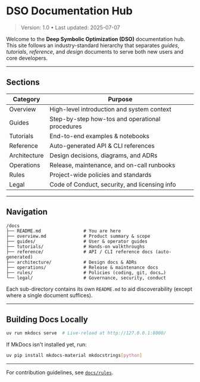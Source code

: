 # DSO Documentation Hub

> Version: 1.0 • Last updated: 2025-07-07

Welcome to the **Deep Symbolic Optimization (DSO)** documentation hub.
This site follows an industry-standard hierarchy that separates _guides_, _tutorials_, _reference_, and _design_ documents to serve both new users and core developers.

---

## Sections

| Category     | Purpose                                         |
| ------------ | ----------------------------------------------- |
| Overview     | High-level introduction and system context      |
| Guides       | Step-by-step how-tos and operational procedures |
| Tutorials    | End-to-end examples & notebooks                 |
| Reference    | Auto-generated API & CLI references             |
| Architecture | Design decisions, diagrams, and ADRs            |
| Operations   | Release, maintenance, and on-call runbooks      |
| Rules        | Project-wide policies and standards             |
| Legal        | Code of Conduct, security, and licensing info   |

---

## Navigation

```
/docs
├── README.md                # You are here
├── overview.md              # Product summary & scope
├── guides/                  # User & operator guides
├── tutorials/               # Hands-on walkthroughs
├── reference/               # API / CLI reference docs (auto-generated)
├── architecture/            # Design docs & ADRs
├── operations/              # Release & maintenance docs
├── rules/                   # Policies (coding, git, docs…)
└── legal/                   # Governance, security, conduct
```

Each sub-directory contains its own `README.md` to aid discoverability (except where a single document suffices).

---

## Building Docs Locally

```bash
uv run mkdocs serve  # Live-reload at http://127.0.0.1:8000/
```

If MkDocs isn't installed yet, run:

```bash
uv pip install mkdocs-material mkdocstrings[python]
```

---

For contribution guidelines, see [`docs/rules`](rules/).
